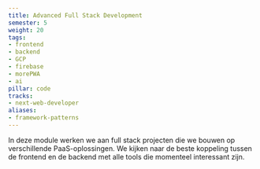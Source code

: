 ```yaml
---
title: Advanced Full Stack Development
semester: 5
weight: 20
tags:
- frontend
- backend
- GCP
- firebase
- morePWA
- ai
pillar: code
tracks:
- next-web-developer
aliases:
- framework-patterns
---
```


In deze module werken we aan full stack projecten die we bouwen op verschillende PaaS-oplossingen. We kijken naar de beste koppeling tussen de frontend en de backend met alle tools die momenteel interessant zijn.